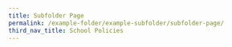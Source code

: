 ```yaml
---
title: Subfolder Page
permalink: /example-folder/example-subfolder/subfolder-page/
third_nav_title: School Policies
---
```


